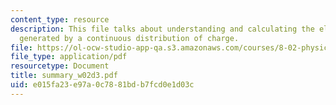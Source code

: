 ```yaml
---
content_type: resource
description: This file talks about understanding and calculating the electric field
  generated by a continuous distribution of charge.
file: https://ol-ocw-studio-app-qa.s3.amazonaws.com/courses/8-02-physics-ii-electricity-and-magnetism-spring-2007/e015fa23e97a0c7881bdb7fcd0e1d03c_summary_w02d3.pdf
file_type: application/pdf
resourcetype: Document
title: summary_w02d3.pdf
uid: e015fa23-e97a-0c78-81bd-b7fcd0e1d03c
---
```

